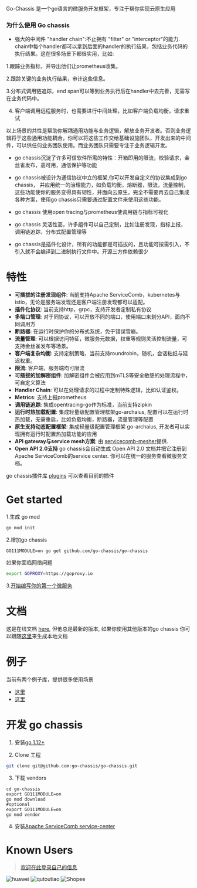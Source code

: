 Go-Chassis 是一个go语言的微服务开发框架，专注于帮你实现云原生应用

### 为什么使用 Go chassis
- 强大的中间件 "handler chain":不止拥有 "filter" or "interceptor"的能力. chain中每个handler都可以拿到后面的handler的执行结果，包括业务代码的执行结果。这在很多场景下都很实用，比如:

1.跟踪业务指标，并导出他们让prometheus收集。

2.跟踪关键的业务执行结果，审计这些信息。

3.分布式调用链追踪，end span可以等到业务执行后在handler中去完善，无需写在业务代码中。

4. 客户端调用远程服务时，也需要进行中间处理，比如客户端负载均衡，请求重试

以上场景的共性是帮助你解耦通用功能与业务逻辑，解放业务开发者。否则业务逻辑将于这些通用功能耦合，你可以将这些工作交给基础设施团队，开发出来的中间件，可以供任何业务团队使用。而业务团队只需要专注于业务逻辑开发。

- go chassis沉淀了许多可信软件所需的特性：开箱即用的限流，校验请求，金丝雀发布，高可用，通信保护等功能

- go chassis被设计为通信协议中立的框架,你可以开发自定义的协议集成到go chassis， 并应用统一的治理能力，如负载均衡，熔断器，限流，流量控制，这些功能使你的服务变得具有韧性，并面向云原生。完全不需要再去自己集成各种方案，使用go chassis只需要通过配置文件来使用这些功能。

- go chassis 使用open tracing与prometheus使调用链与指标可视化

- go chassis 灵活性高，许多组件可以自己定制，比如注册发现，指标上报，调用链追踪，分布式配置管理等

- go chassis是插件化设计，所有的功能都是可插拔的，且功能可按需引入，不引入就不会编译到二进制执行文件中。开源三方件依赖很少

# 特性

 - **可插拔的注册发现组件**: 当前支持Apache ServiceComb，kubernetes与istio，无论是服务端发现还是客户端注册发现都可以适配。
 - **插件化协议**: 当前支持http，grpc，支持开发者定制私有协议
 - **多端口管理**:  对于同协议，可以开放不同的端口，使用端口来划分API，面向不同调用方
 - **断路器**:  在运行时保护你的分布式系统，免于错误雪崩。
 - **流量管理**:  可以根据访问特征，微服务元数据，权重等规则灵活控制流量，可支持金丝雀发布等场景。
 - **客户端复杂均衡**: 支持定制策略，当前支持roundrobin，随机，会话粘纸与延迟权重。
 - **限流**:  客户端，服务端均可限流
 - **可插拔的加解密组件**:   加解密组件会被应用到mTLS等安全敏感的处理流程中，可自定义算法
 - **Handler Chain**:  可以在处理请求的过程中定制特殊逻辑，比如认证鉴权。
 - **Metrics**:  支持上报prometheus
 - **调用链追踪**: 集成opentracing-go作为标准，当前支持zipkin 
 - **运行时热加载配置**: 集成轻量级配置管理框架go-archaius, 配置可以在运行时热加载，无需重启，比如负载均衡，断路器，流量管理等配置
 - **原生支持动态配置框架**: 集成轻量级配置管理框架 go-archaius, 开发者可以实现拥有运行时配置热加载功能的应用
 - **API gateway与service mesh方案**: 由 [servicecomb-mesher](https://github.com/apache/servicecomb-mesher)提供. 
 - **Open API 2.0支持** go chassis会自动生成 Open API 2.0 文档并把它注册到Apache ServiceComb的service center. 你可以在统一的服务查看微服务文档。

go chassis插件库 [plugins](https://github.com/go-chassis/go-chassis-extension) 可以查看目前的插件

# Get started 
1.生成 go mod
```bash
go mod init
```
2.增加go chassis 
```shell script
GO111MODULE=on go get github.com/go-chassis/go-chassis
```
如果你面临网络问题
```bash
export GOPROXY=https://goproxy.io
```

3.[开始编写你的第一个微服务](https://go-chassis.readthedocs.io/en/latest/getstarted/writing-rest.html)


# 文档
这是在线文档 [here](https://go-chassis.readthedocs.io/), 
但他总是最新的版本, 如果你使用其他版本的go chassis
你可以跟随[这里](docs/README.md)来生成本地文档

# 例子
当前有两个例子库，提供很多使用场景
- [这里](examples)
- [这里](https://github.com/go-chassis/go-chassis-examples)

# 开发 go chassis

1. 安装[go 1.12+](https://golang.org/doc/install) 

2. Clone 工程

```sh
git clone git@github.com:go-chassis/go-chassis.git
```

3. 下载 vendors
```shell
cd go-chassis
export GO111MODULE=on 
go mod download
#optional
export GO111MODULE=on 
go mod vendor
```

4. 安装[Apache ServiceComb service-center](http://servicecomb.apache.org/)

# Known Users

> [欢迎在此登录自己的信息](https://github.com/go-chassis/go-chassis/issues/592)

![huawei](https://raw.githubusercontent.com/go-chassis/go-chassis.github.io/master/known_users/huawei.PNG) 
![qutoutiao](https://raw.githubusercontent.com/go-chassis/go-chassis.github.io/master/known_users/qutoutiao.PNG)
![Shopee](https://raw.githubusercontent.com/go-chassis/go-chassis.github.io/master/known_users/Shopee.png)

